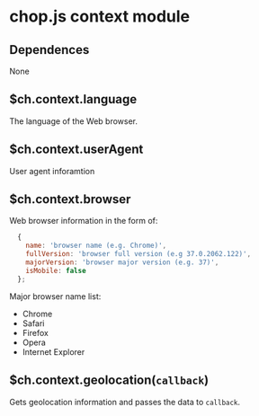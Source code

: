 chop.js context module
======================

Dependences
-----------

None

$ch.context.language
--------------------

The language of the Web browser.

$ch.context.userAgent
--------------------

User agent inforamtion

$ch.context.browser
-------------------

Web browser information in the form of:

~~~javascript
  {
    name: 'browser name (e.g. Chrome)',
    fullVersion: 'browser full version (e.g 37.0.2062.122)',
    majorVersion: 'browser major version (e.g. 37)',
    isMobile: false
  };
~~~

Major browser name list:

- Chrome
- Safari
- Firefox
- Opera
- Internet Explorer

$ch.context.geolocation(`callback`)
-----------------------------------

Gets geolocation information and passes the data to `callback`.

